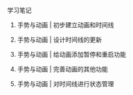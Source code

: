 学习笔记


1. 手势与动画 | 初步建立动画和时间线

2. 手势与动画 | 设计时间线的更新

3. 手势与动画 | 给动画添加暂停和重启功能

4. 手势与动画 | 完善动画的其他功能

5. 手势与动画 | 对时间线进行状态管理